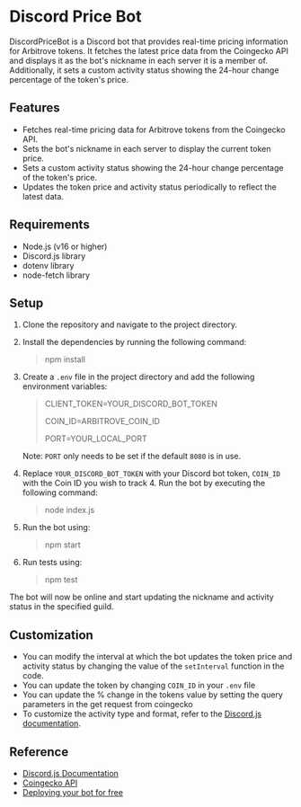 # Discord Price Bot

DiscordPriceBot is a Discord bot that provides real-time pricing information for Arbitrove tokens. It fetches the latest price data from the Coingecko API and displays it as the bot's nickname in each server it is a member of. Additionally, it sets a custom activity status showing the 24-hour change percentage of the token's price.

## Features

- Fetches real-time pricing data for Arbitrove tokens from the Coingecko API.
- Sets the bot's nickname in each server to display the current token price.
- Sets a custom activity status showing the 24-hour change percentage of the token's price.
- Updates the token price and activity status periodically to reflect the latest data.

## Requirements

- Node.js (v16 or higher)
- Discord.js library
- dotenv library
- node-fetch library

## Setup

1. Clone the repository and navigate to the project directory.

2. Install the dependencies by running the following command:

   > npm install

3. Create a `.env` file in the project directory and add the following environment variables:

   > CLIENT_TOKEN=YOUR_DISCORD_BOT_TOKEN
   >
   > COIN_ID=ARBITROVE_COIN_ID
   >
   > PORT=YOUR_LOCAL_PORT

   Note: `PORT` only needs to be set if the default `8080` is in use.

4. Replace `YOUR_DISCORD_BOT_TOKEN` with your Discord bot token, `COIN_ID` with the Coin ID you wish to track 4. Run the bot by executing the following command:

   > node index.js

5. Run the bot using:

   > npm start

6. Run tests using:

   > npm test

The bot will now be online and start updating the nickname and activity status in the specified guild.

## Customization

- You can modify the interval at which the bot updates the token price and activity status by changing the value of the `setInterval` function in the code.
- You can update the token by changing `COIN_ID` in your `.env` file
- You can update the % change in the tokens value by setting the query parameters in the get request from coingecko
- To customize the activity type and format, refer to the [Discord.js documentation](https://discord.js.org/#/docs/main/stable/typedef/ActivityType).

## Reference

- [Discord.js Documentation](https://discord.js.org/#/docs/main/stable/general/welcome)
- [Coingecko API](https://coingecko.com/api/documentation)
- [Deploying your bot for free](https://docs.replit.com/tutorials/nodejs/build-basic-discord-bot-nodejs)
